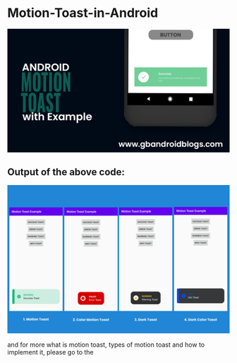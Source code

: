 # Motion-Toast-in-Android
<img src="motiontoast.png">

<h2>Output of the above code:</h2>
<img src="allmotiontoast.png" >

and for more what is motion toast, types of motion toast and how to implement it, please go to the
